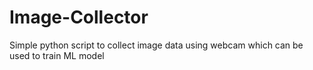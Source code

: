 # Image-Collector
Simple python script to collect image data using webcam which can be used to train ML model
